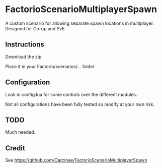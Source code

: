 # FactorioScenarioMultiplayerSpawn
A custom scenario for allowing separate spawn locations in multiplayer. Designed for Co-op and PvE.

## Instructions
Download the zip.

Place it in your Factorio/scenarios/... folder


## Configuration

Look in config.lua for some controls over the different modules.  

Not all configurations have been fully tested so modify at your own risk.


## TODO
Much needed.

## Credit
See https://github.com/Oarcinae/FactorioScenarioMultiplayerSpawn


